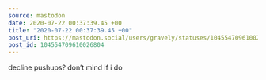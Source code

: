 ```yaml
---
source: mastodon
date: 2020-07-22 00:37:39.45 +00
title: "2020-07-22 00:37:39.45 +00"
post_uri: https://mastodon.social/users/gravely/statuses/104554709610026804
post_id: 104554709610026804
---
```

decline pushups? don’t mind if i do



